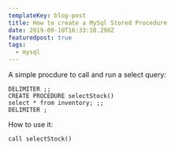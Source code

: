 ```yaml
---
templateKey: blog-post
title: How to create a MySql Stored Procedure
date: 2019-09-10T16:33:18.298Z
featuredpost: true
tags:
  - mysql
---
```

A simple procdure to call and run a select query:
```mysql
DELIMITER ;;
CREATE PROCEDURE selectStock()
select * from inventory; ;;
DELIMITER ;
```

How to use it:
```mysql
call selectStock()
```

